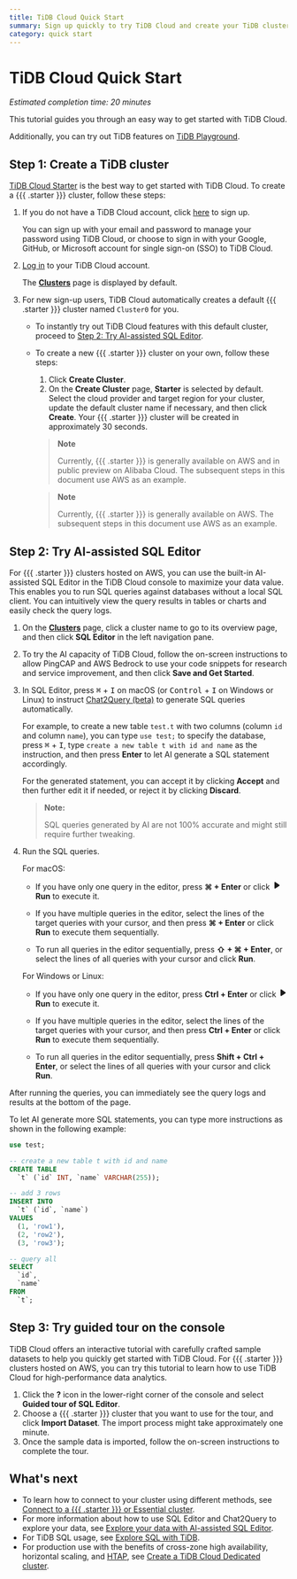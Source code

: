 ```yaml
---
title: TiDB Cloud Quick Start
summary: Sign up quickly to try TiDB Cloud and create your TiDB cluster.
category: quick start
---
```


# TiDB Cloud Quick Start

*Estimated completion time: 20 minutes*

This tutorial guides you through an easy way to get started with TiDB Cloud.

Additionally, you can try out TiDB features on [TiDB Playground](https://play.tidbcloud.com/?utm_source=docs&utm_medium=tidb_cloud_quick_start).

## Step 1: Create a TiDB cluster

[TiDB Cloud Starter](/tidb-cloud/select-cluster-tier.md#tidb-cloud-serverless) is the best way to get started with TiDB Cloud. To create a {{{ .starter }}} cluster, follow these steps:

1. If you do not have a TiDB Cloud account, click [here](https://tidbcloud.com/free-trial) to sign up.

    You can sign up with your email and password to manage your password using TiDB Cloud, or choose to sign in with your Google, GitHub, or Microsoft account for single sign-on (SSO) to TiDB Cloud.

2. [Log in](https://tidbcloud.com/) to your TiDB Cloud account.

    The [**Clusters**](https://tidbcloud.com/project/clusters) page is displayed by default.

3. For new sign-up users, TiDB Cloud automatically creates a default {{{ .starter }}} cluster named `Cluster0` for you.

    - To instantly try out TiDB Cloud features with this default cluster, proceed to [Step 2: Try AI-assisted SQL Editor](#step-2-try-ai-assisted-sql-editor).
    - To create a new {{{ .starter }}} cluster on your own, follow these steps:

        1. Click **Create Cluster**.
        2. On the **Create Cluster** page, **Starter** is selected by default. Select the cloud provider and target region for your cluster, update the default cluster name if necessary, and then click **Create**. Your {{{ .starter }}} cluster will be created in approximately 30 seconds.

        <CustomContent language="en,zh">

        > **Note**
        >
        > Currently, {{{ .starter }}} is generally available on AWS and in public preview on Alibaba Cloud. The subsequent steps in this document use AWS as an example.

        </CustomContent>

        <CustomContent language="ja">

        > **Note**
        >
        > Currently, {{{ .starter }}} is generally available on AWS. The subsequent steps in this document use AWS as an example.

        </CustomContent>

## Step 2: Try AI-assisted SQL Editor

For {{{ .starter }}} clusters hosted on AWS, you can use the built-in AI-assisted SQL Editor in the TiDB Cloud console to maximize your data value. This enables you to run SQL queries against databases without a local SQL client. You can intuitively view the query results in tables or charts and easily check the query logs.

1. On the [**Clusters**](https://tidbcloud.com/project/clusters) page, click a cluster name to go to its overview page, and then click **SQL Editor** in the left navigation pane.

2. To try the AI capacity of TiDB Cloud, follow the on-screen instructions to allow PingCAP and AWS Bedrock to use your code snippets for research and service improvement, and then click **Save and Get Started**.

3. In SQL Editor, press <kbd>⌘</kbd> + <kbd>I</kbd> on macOS (or <kbd>Control</kbd> + <kbd>I</kbd> on Windows or Linux) to instruct [Chat2Query (beta)](/tidb-cloud/tidb-cloud-glossary.md#chat2query) to generate SQL queries automatically.

    For example, to create a new table `test.t` with two columns (column `id` and column `name`), you can type `use test;` to specify the database, press <kbd>⌘</kbd> + <kbd>I</kbd>, type `create a new table t with id and name` as the instruction, and then press **Enter** to let AI generate a SQL statement accordingly.

    For the generated statement, you can accept it by clicking **Accept** and then further edit it if needed, or reject it by clicking **Discard**.

    > **Note:**
    >
    > SQL queries generated by AI are not 100% accurate and might still require further tweaking.

4. Run the SQL queries.

    <SimpleTab>
    <div label="macOS">

    For macOS:

    - If you have only one query in the editor, press **⌘ + Enter** or click <svg width="1rem" height="1rem" viewBox="0 0 24 24" fill="none" xmlns="http://www.w3.org/2000/svg"><path d="M6.70001 20.7756C6.01949 20.3926 6.00029 19.5259 6.00034 19.0422L6.00034 12.1205L6 5.33028C6 4.75247 6.00052 3.92317 6.38613 3.44138C6.83044 2.88625 7.62614 2.98501 7.95335 3.05489C8.05144 3.07584 8.14194 3.12086 8.22438 3.17798L19.2865 10.8426C19.2955 10.8489 19.304 10.8549 19.3126 10.8617C19.4069 10.9362 20 11.4314 20 12.1205C20 12.7913 19.438 13.2784 19.3212 13.3725C19.307 13.3839 19.2983 13.3902 19.2831 13.4002C18.8096 13.7133 8.57995 20.4771 8.10002 20.7756C7.60871 21.0812 7.22013 21.0683 6.70001 20.7756Z" fill="currentColor"></path></svg>**Run** to execute it.

    - If you have multiple queries in the editor, select the lines of the target queries with your cursor, and then press **⌘ + Enter** or click **Run** to execute them sequentially.

    - To run all queries in the editor sequentially, press **⇧ + ⌘ + Enter**, or select the lines of all queries with your cursor and click **Run**.

    </div>

    <div label="Windows/Linux">

    For Windows or Linux:

    - If you have only one query in the editor, press **Ctrl + Enter** or click <svg width="1rem" height="1rem" viewBox="0 0 24 24" fill="none" xmlns="http://www.w3.org/2000/svg"><path d="M6.70001 20.7756C6.01949 20.3926 6.00029 19.5259 6.00034 19.0422L6.00034 12.1205L6 5.33028C6 4.75247 6.00052 3.92317 6.38613 3.44138C6.83044 2.88625 7.62614 2.98501 7.95335 3.05489C8.05144 3.07584 8.14194 3.12086 8.22438 3.17798L19.2865 10.8426C19.2955 10.8489 19.304 10.8549 19.3126 10.8617C19.4069 10.9362 20 11.4314 20 12.1205C20 12.7913 19.438 13.2784 19.3212 13.3725C19.307 13.3839 19.2983 13.3902 19.2831 13.4002C18.8096 13.7133 8.57995 20.4771 8.10002 20.7756C7.60871 21.0812 7.22013 21.0683 6.70001 20.7756Z" fill="currentColor"></path></svg>**Run** to execute it.

    - If you have multiple queries in the editor, select the lines of the target queries with your cursor, and then press **Ctrl + Enter** or click **Run** to execute them sequentially.

    - To run all queries in the editor sequentially, press **Shift + Ctrl + Enter**, or select the lines of all queries with your cursor and click **Run**.

    </div>
    </SimpleTab>

After running the queries, you can immediately see the query logs and results at the bottom of the page. 

To let AI generate more SQL statements, you can type more instructions as shown in the following example:

```sql
use test;

-- create a new table t with id and name 
CREATE TABLE
  `t` (`id` INT, `name` VARCHAR(255));

-- add 3 rows 
INSERT INTO
  `t` (`id`, `name`)
VALUES
  (1, 'row1'),
  (2, 'row2'),
  (3, 'row3');

-- query all
SELECT
  `id`,
  `name`
FROM
  `t`;
```

## Step 3: Try guided tour on the console

TiDB Cloud offers an interactive tutorial with carefully crafted sample datasets to help you quickly get started with TiDB Cloud. For {{{ .starter }}} clusters hosted on AWS, you can try this tutorial to learn how to use TiDB Cloud for high-performance data analytics.

1. Click the **?** icon in the lower-right corner of the console and select **Guided tour of SQL Editor**.
2. Choose a {{{ .starter }}} cluster that you want to use for the tour, and click **Import Dataset**. The import process might take approximately one minute.
3. Once the sample data is imported, follow the on-screen instructions to complete the tour.

## What's next

- To learn how to connect to your cluster using different methods, see [Connect to a {{{ .starter }}} or Essential cluster](/tidb-cloud/connect-to-tidb-cluster-serverless.md).
- For more information about how to use SQL Editor and Chat2Query to explore your data, see [Explore your data with AI-assisted SQL Editor](/tidb-cloud/explore-data-with-chat2query.md).
- For TiDB SQL usage, see [Explore SQL with TiDB](/basic-sql-operations.md).
- For production use with the benefits of cross-zone high availability, horizontal scaling, and [HTAP](https://en.wikipedia.org/wiki/Hybrid_transactional/analytical_processing), see [Create a TiDB Cloud Dedicated cluster](/tidb-cloud/create-tidb-cluster.md).
